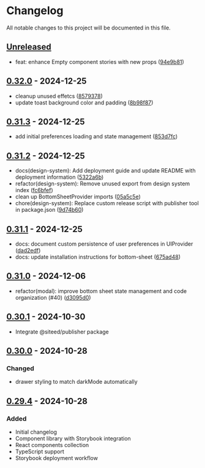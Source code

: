 # Changelog

All notable changes to this project will be documented in this file.

## [Unreleased]
- feat: enhance Empty component stories with new props ([94e9b81](https://github.com/deeeed/universe/commit/94e9b81be99e7ff9269f6ff59abc1bcb3acfa3b2))

## [0.32.0] - 2024-12-25
- cleanup unused effetcs ([8579378](https://github.com/deeeed/universe/commit/85793785022b277cb86747c2e50bc966768679de))
- update toast background color and padding ([8b98f87](https://github.com/deeeed/universe/commit/8b98f87311e108a768b4036ea78863c62037573a))

## [0.31.3] - 2024-12-25
- add initial preferences loading and state management ([853d7fc](https://github.com/deeeed/universe/commit/853d7fcd680bb4fadab3208963ae9b177bde09d3))


## [0.31.2] - 2024-12-25
- docs(design-system): Add deployment guide and update README with deployment information ([5322a6b](https://github.com/deeeed/universe/commit/5322a6bcabc216869f94288a0d6b0205d79c0686))
- refactor(design-system): Remove unused export from design system index ([fc6bfef](https://github.com/deeeed/universe/commit/fc6bfef71cfb8ff5250e9d0e0942cc1e0ff19ed5))
- clean up BottomSheetProvider imports ([05a5c5e](https://github.com/deeeed/universe/commit/05a5c5e7f638e7237dc6a7580b8587290cf8f223))
- chore(design-system): Replace custom release script with publisher tool in package.json ([9d74b60](https://github.com/deeeed/universe/commit/9d74b6055f48f5fa165d562004a855bf9ad1733d))



## [0.31.1] - 2024-12-25
- docs: document custom persistence of user preferences in UIProvider ([dad2edf](https://github.com/deeeed/universe/commit/dad2edfe2f75d5f9b3877895e34ee4613610f973))
- docs: update installation instructions for bottom-sheet ([675ad48](https://github.com/deeeed/universe/commit/675ad484ce38cbbf1bff269276406b9110813ad3))




## [0.31.0] - 2024-12-06
- refactor(modal): improve bottom sheet state management and code organization (#40) ([d3095d0](https://github.com/deeeed/universe/commit/d3095d033119bb43a58e2aa46146fedbe6abe572))





## [0.30.1] - 2024-10-30
- Integrate @siteed/publisher package






## [0.30.0] - 2024-10-28

### Changed
- drawer styling to match darkMode automatically






## [0.29.4] - 2024-10-28

### Added
- Initial changelog
- Component library with Storybook integration
- React components collection
- TypeScript support
- Storybook deployment workflow

[unreleased]: https://github.com/deeeed/universe/compare/@siteed/design-system@0.32.0...HEAD
[0.32.0]: https://github.com/deeeed/universe/compare/@siteed/design-system@0.31.3...@siteed/design-system@0.32.0
[0.31.3]: https://github.com/deeeed/universe/compare/@siteed/design-system@0.31.2...@siteed/design-system@0.31.3
[0.31.2]: https://github.com/deeeed/universe/compare/@siteed/design-system@0.31.1...@siteed/design-system@0.31.2
[0.31.1]: https://github.com/deeeed/universe/compare/@siteed/design-system@0.31.0...@siteed/design-system@0.31.1
[0.31.0]: https://github.com/deeeed/universe/compare/@siteed/design-system@0.30.2...@siteed/design-system@0.31.0
[0.30.1]: https://github.com/deeeed/universe/compare/@siteed/design-system@@siteed/design-system@0.30.0...@siteed/design-system@@siteed/design-system@0.30.1
[0.30.0]: https://github.com/deeeed/universe/compare/design-system-v0.29.4...design-system-v0.30.0
[0.29.4]: https://github.com/deeeed/universe/compare/design-system-v0.29.4...design-system-v0.30.0
